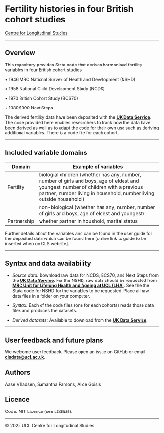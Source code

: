 # Fertility histories in four British cohort studies

[Centre for Longitudinal Studies](https://cls.ucl.ac.uk/)

---

## Overview
This repository provides Stata code that derives harmonised fertility variables in four British cohort studies:

•	1946 MRC National Survey of Health and Development (NSHD)

•	1958 National Child Development Study (NCDS)

•	1970 British Cohort Study (BCS70)

•	1989/1990 Next Steps

The derived fertility data have been deposited with the [**UK Data Service**](https://beta.ukdataservice.ac.uk/datacatalogue/studies/study?id=9418). The code provided here enables researchers to track how the data have been derived as well as to adapt the code for their own use such as deriving additional variables. There is a code file for each cohort.   

---

## Included variable domains

| Domain         | Example of variables                               |
| -------------- | -------------------------------------- |
| Fertility      | biologial children (whether has any, number, number of girls and boys, age of eldest and youngest, number of children with a previous partner, number living in household, number living outside household )             |
|                |  non-biological (whether has any, number, number of girls and boys, age of eldest and youngest)   |
|Partnership           |  whether partner in houshold, marital status   |

Further details about the variables and can be found in the user guide for the deposited data which can be found here [online link to guide to be inserted when on CLS website].

---

## Syntax and data availability
- *Source data:* Download raw data for NCDS, BCS70, and Next Steps from the  [**UK Data Service**](https://ukdataservice.ac.uk/). For the NSHD, raw data should be requested from [**MRC Unit for Lifelong Health and Ageing at UCL (LHA)**](https://skylark.ucl.ac.uk/NSHD/data). See the the Stata code for NSHD for the variables to be requested. Place all raw data files in a folder on your computer.
  
- *Syntax:* Each of the code files (one for each cohorts) reads those data files and produces the datasets.    
- *Derived datasets:* Available to download from the [**UK Data Service**](https://beta.ukdataservice.ac.uk/datacatalogue/studies/study?id=9418).

---

## User feedback and future plans

We welcome user feedback. Please open an issue on GitHub or email **clsdata@ucl.ac.uk**.

## Authors
Aase Villadsen, Samantha Parsons, Alice Goisis
 
## Licence  
Code: MIT Licence (see `LICENSE`).

---

© 2025 UCL Centre for Longitudinal Studies
